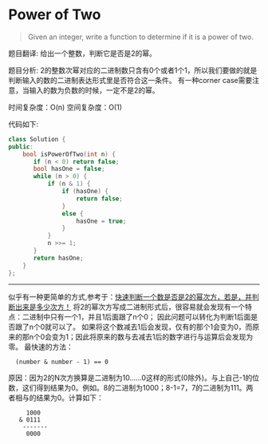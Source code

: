 # Power of Two

> Given an integer, write a function to determine if it is a power of two.


题目翻译: 
给出一个整数，判断它是否是2的幂。

题目分析: 
2的整数次幂对应的二进制数只含有0个或者1个1，所以我们要做的就是判断输入的数的二进制表达形式里是否符合这一条件。
有一种corner case需要注意，当输入的数为负数的时候，一定不是2的幂。

时间复杂度：O(n)
空间复杂度：O(1)

代码如下:

```c++
class Solution {
public:
    bool isPowerOfTwo(int n) {
       if (n < 0) return false;
       bool hasOne = false;
       while (n > 0) {
           if (n & 1) {
               if (hasOne) {
                   return false;
               }
               else {
                   hasOne = true;
               }
           }
           n >>= 1;
       }
       return hasOne;
    }
};
```

---
似乎有一种更简单的方式,参考于：[快速判断一个数是否是2的幂次方，若是，并判断出来是多少次方！](http://blog.csdn.net/hackbuteer1/article/details/6681157)
将2的幂次方写成二进制形式后，很容易就会发现有一个特点：二进制中只有一个1，并且1后面跟了n个0； 因此问题可以转化为判断1后面是否跟了n个0就可以了。
如果将这个数减去1后会发现，仅有的那个1会变为0，而原来的那n个0会变为1；因此将原来的数与去减去1后的数字进行与运算后会发现为零。
最快速的方法：

      (number & number - 1) == 0
原因：因为2的N次方换算是二进制为10……0这样的形式(0除外)。与上自己-1的位数，这们得到结果为0。例如。8的二进制为1000；8-1=7，7的二进制为111。两者相与的结果为0。计算如下：

         1000
       & 0111
        -------
         0000



